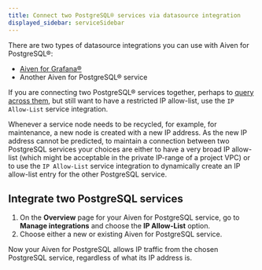 ```yaml
---
title: Connect two PostgreSQL® services via datasource integration
displayed_sidebar: serviceSidebar
---
```


There are two types of datasource integrations you can use with Aiven for PostgreSQL®:
- [Aiven for Grafana®](/docs/products/postgresql/howto/visualize-grafana)
- Another Aiven for PostgreSQL® service

If you are connecting two
PostgreSQL® services together, perhaps to
[query across them](/docs/products/postgresql/howto/use-dblink-extension), but still want to have a restricted IP allow-list, use the `IP Allow-List` service integration.

Whenever a service node needs to be recycled, for example, for maintenance, a
new node is created with a new IP address. As the new IP address cannot
be predicted, to maintain a connection between two
PostgreSQL services your choices are either to have a very broad IP
allow-list (which might be acceptable in the private IP-range of a
project VPC) or to use the `IP Allow-List` service integration to
dynamically create an IP allow-list entry for the other PostgreSQL
service.

## Integrate two PostgreSQL services

1.  On the **Overview** page for your Aiven for PostgreSQL service, go
    to **Manage integrations** and choose the **IP Allow-List** option.
1.  Choose either a new or existing Aiven for PostgreSQL service.

Now your Aiven for PostgreSQL allows IP traffic from the chosen
PostgreSQL service, regardless of what its IP address is.
